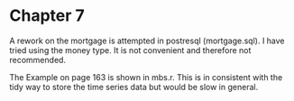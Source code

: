 # Chapter 7
A rework on the mortgage is attempted in postresql (mortgage.sql). I have tried using the money type. It is not convenient and therefore not recommended. 

The Example on page 163 is shown in mbs.r. This is in consistent with the tidy way to store the time series data but would be slow in general. 
